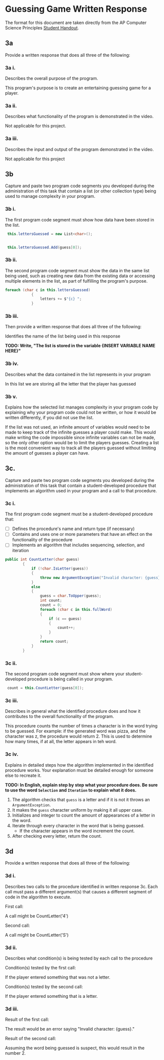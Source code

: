 # Guessing Game Written Response

The format for this document are taken directly from the AP Computer Science
Principles [Student Handout](../support/ap-csp-student-task-directions.pdf).

## 3a

Provide a written response that does all three of the following:

### 3a i.

Describes the overall purpose of the program.

This program's purpose is to create an entertaining guessing game for a player.

### 3a ii.

Describes what functionality of the program is demonstrated in the video.

Not applicable for this project.

### 3a iii.

Describes the input and output of the program demonstrated in the video.

Not applicable for this project

## 3b

Capture and paste two program code segments you developed during the
administration of this task that contain a list (or other collection type) being
used to manage complexity in your program.



### 3b i.

The first program code segment must show how data have been stored in the list.

```csharp
 this.lettersGuessed = new List<char>();
 
```
```csharp
 this.lettersGuessed.Add(guess[0]);
 ```

### 3b ii.

The second program code segment must show the data in the same list being used,
such as creating new data from the existing data or accessing multiple elements
in the list, as part of fulfilling the program's purpose.

```csharp
foreach (char c in this.lettersGuessed)
            {
                letters += $"{c} ";
            }
```

### 3b iii.

Then provide a written response that does all three of the following:

Identifies the name of the list being used in this response

**TODO: Write, "The list is stored in the variable {INSERT VARIABLE NAME
HERE}"**

### 3b iv.

Describes what the data contained in the list represents in your program

In this list we are storing all the letter that the player has guessed

### 3b v.

Explains how the selected list manages complexity in your program code by
explaining why your program code could not be written, or how it would be
written differently, if you did not use the list.

If the list was not used, an infinite amount of variables would need to be made to keep track of the infinite guesses a player could make. This would make writing the code impossible since infinite variables can not be made, so the only other option would be to limit the players guesses. Creating a list is the most convenient way to track all the players guessed without limiting the amount of guesses a player can have.

## 3c.

Capture and paste two program code segments you developed during the
administration of this task that contain a student-developed procedure that
implements an algorithm used in your program and a call to that procedure.

### 3c i.

The first program code segment must be a student-developed procedure that:

- [ ] Defines the procedure's name and return type (if necessary)
- [ ] Contains and uses one or more parameters that have an effect on the functionality of the procedure
- [ ] Implements an algorithm that includes sequencing, selection, and iteration

```csharp
public int CountLetter(char guess)
        {
            if (!char.IsLetter(guess))
            {
                throw new ArgumentException("Invalid character: {guess}.");
            }
            else
            {
                guess = char.ToUpper(guess);
                int count;
                count = 0;
                foreach (char c in this.fullWord)
                {
                    if (c == guess)
                    {
                        count++;
                    }
                }
                return count;
            }
        }

```

### 3c ii.

The second program code segment must show where your student-developed procedure is being called in your program.

```csharp
 count = this.CountLetter(guess[0]);
```

### 3c iii.

Describes in general what the identified procedure does and how it contributes to the overall functionality of the program.

This procedure counts the number of times a character is in the word trying to be guessed. For example: if the generated word was pizza, and the character was z, the procedure would return 2. This is used to determine how many times, if at all, the letter appears in teh word. 


### 3c iv.

Explains in detailed steps how the algorithm implemented in the identified procedure works. Your explanation must be detailed enough for someone else to recreate it.

**TODO: In English, explain step by step what your procedure does. Be sure to use the word `Selection` and `Iteration` to explain what it does.**

1. The algorithm checks that `guess` is a letter and if it is not it throws an `ArgumentException`.
2. It makes the `guess` character uniform by making it all upper case.
3. Initializes and integer to count the amount of appearances of a letter in the word.
4. Iterate through every character in the word that is being guessed.
    * If the character appears in the word increment the count.
5. After checking every letter, return the count. 


## 3d

Provide a written response that does all three of the following:

### 3d i.

Describes two calls to the procedure identified in written response 3c. Each call must pass a different argument(s) that causes a different segment of code in the algorithm to execute.

First call: 

A call might be CountLetter('4')

Second call:

A call might be CountLetter('S')

### 3d ii.

Describes what condition(s) is being tested by each call to the procedure

Condition(s) tested by the first call:
 
If the player entered something that was not a letter.

Condition(s) tested by the second call:

If the player entered something that is a letter.

### 3d iii.

Result of the first call:

The result would be an error saying "Invalid character: {guess}." 

Result of the second call:

Assuming the word being guessed is suspect, this would result in the number 2. 

